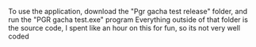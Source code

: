 To use the application, download the "Pgr gacha test release" folder, and run the "PGR gacha test.exe" program
Everything outside of that folder is the source code, I spent like an hour on this for fun, so its not very well coded
